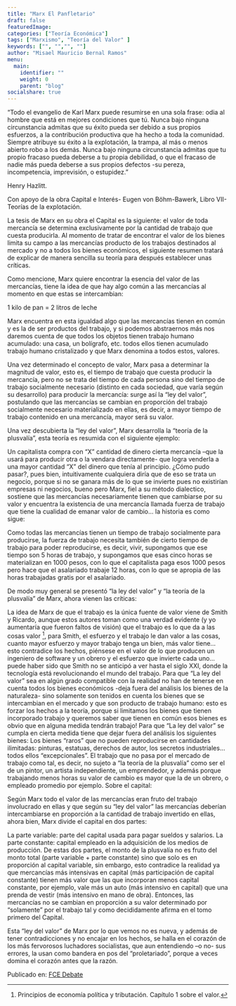 ```yaml
---
title: "Marx El Panfletario"
draft: false
featuredImage: 
categories: ["Teoría Económica"]
tags: ["Marxismo", "Teoría del Valor" ]
keywords: ["", "","", ""]
author: "Misael Mauricio Bernal Ramos"
menu:
  main:
    identifier: ""
    weight: 0 
    parent: "blog"
socialshare: true
---
```


“Todo el evangelio de Karl Marx puede resumirse en una sola frase: odia al hombre que está en mejores condiciones que tú. Nunca bajo ninguna circunstancia admitas que su éxito pueda ser debido a sus propios esfuerzos, a la contribución productiva que ha hecho a toda la comunidad. Siempre atribuye su éxito a la explotación, la trampa, al más o menos abierto robo a los demás. Nunca bajo ninguna circunstancia admitas que tu propio fracaso pueda deberse a tu propia debilidad, o que el fracaso de nadie más pueda deberse a sus propios defectos -su pereza, incompetencia, imprevisión, o estupidez.”

Henry Hazlitt.

Con apoyo de la obra Capital e Interés- Eugen von Böhm-Bawerk, Libro VII-Teorías de la explotación.

La tesis de Marx en su obra el Capital es la siguiente: el valor de toda mercancía se determina exclusivamente por la cantidad de trabajo que cuesta producirla. Al momento de tratar de encontrar el valor de los bienes limita su campo a las mercancías producto de los trabajos destinados al mercado y no a todos los bienes económicos, el siguiente resumen tratará de explicar de manera sencilla su teoría para después establecer unas críticas.

Como mencione, Marx quiere encontrar la esencia del valor de las mercancías, tiene la idea de que hay algo común a las mercancías al momento en que estas se intercambian:

1 kilo de pan = 2 litros de leche

Marx encuentra en esta igualdad algo que las mercancías tienen en común y es la de ser productos del trabajo, y si podemos abstraernos más nos daremos cuenta de que todos los objetos tienen trabajo humano acumulado: una casa, un bolígrafo, etc. todos ellos tienen acumulado trabajo humano cristalizado y que Marx denomina a todos estos, valores.

Una vez determinado el concepto de valor, Marx pasa a determinar la magnitud de valor, esto es, el tiempo de trabajo que cuesta producir  la mercancía, pero no se trata del tiempo de cada persona sino del tiempo de trabajo socialmente necesario (distinto en cada sociedad, que varía según su desarrollo) para producir la mercancía: surge así la “ley del valor”, postulando que las mercancías se cambian en proporción del trabajo socialmente necesario materializado en ellas, es  decir, a mayor tiempo de trabajo contenido en una mercancía, mayor será su valor.

Una vez descubierta la “ley del valor”, Marx desarrolla la “teoría de la plusvalía”, esta teoría es resumida con el siguiente ejemplo:

Un capitalista compra con “X” cantidad de dinero cierta mercancía –que la usará para producir otra o la vendara directamente- que logra venderla a una mayor cantidad “X” del dinero que tenía al principio. ¿Cómo pudo pasar?, pues bien, intuitivamente cualquiera diría que de eso se trata un negocio, porque si no se ganara más de lo que se invierte pues no existirían empresas ni negocios, bueno pero Marx, fiel a su método dialectico, sostiene que las mercancías necesariamente tienen que cambiarse por su valor y encuentra la existencia de una mercancía llamada fuerza de trabajo que tiene la cualidad de emanar valor de cambio… la historia es como sigue:

Como todas las mercancías tienen un tiempo de trabajo socialmente para producirse, la fuerza de trabajo necesita también de cierto tiempo de trabajo para poder reproducirse, es decir, vivir, supongamos que ese tiempo son 5 horas de trabajo, y supongamos que esas cinco horas se materializan en 1000 pesos, con lo que el capitalista paga esos 1000 pesos pero hace que el asalariado trabaje 12 horas, con lo que se apropia de las horas trabajadas gratis por el asalariado.

De modo muy general se presentó “la ley del valor” y “la teoría de la plusvalía” de Marx, ahora vienen las críticas:

La idea de Marx de que el trabajo es la única fuente de valor viene de Smith y Ricardo, aunque estos autores toman como una verdad evidente (y yo aumentaría que fueron faltos de visión) que el trabajo es lo que da a las cosas valor [^1], para Smith, el esfuerzo y el trabajo le dan valor a las cosas, cuanto mayor esfuerzo y mayor trabajo tenga un bien, más valor tiene… esto contradice los hechos, piénsese en el valor de lo que producen un ingeniero de software y un obrero y el esfuerzo que invierte cada uno… puede haber sido que Smith no se anticipó a ver hasta el siglo XXI, donde la tecnología está revolucionando el mundo del trabajo.
Para que “La ley del valor” sea en algún grado compatible con la realidad no han de tenerse en cuenta todos los bienes económicos -deja fuera del análisis los bienes de la naturaleza- sino solamente son tenidos en cuenta los bienes que se intercambian en el mercado y que son producto de trabajo humano: esto es forzar los hechos a la teoría, porque si limitamos los bienes que tienen incorporado trabajo y queremos saber que tienen en común esos bienes es obvio que en alguna medida tendrán trabajo!
Para que “La ley del valor” se cumpla en cierta medida tiene que dejar fuera del análisis los siguientes bienes:
Los bienes “raros” que no pueden reproducirse en cantidades ilimitadas: pinturas, estatuas, derechos de autor, los secretos industriales… todos ellos “excepcionales”.
El trabajo que no pasa por el mercado de trabajo como tal, es decir, no sujeto a “la teoría de la plusvalía” como ser el de un pintor, un artista independiente, un emprendedor, y además porque trabajando menos horas su valor de cambio es mayor que la de un obrero, o empleado promedio por ejemplo.
Sobre el capital:

Según Marx todo el valor de las mercancías eran fruto del trabajo involucrado en ellas y que según su “ley del valor” las mercancías deberían intercambiarse en proporción a la cantidad de trabajo invertido en ellas, ahora bien, Marx divide el capital en dos partes:

La parte variable: parte del capital usada para pagar sueldos y salarios.
La parte constante: capital empleado en la adquisición de los medios de producción.
De estas dos partes, el monto de la plusvalía no es fruto del monto total (parte variable + parte constante) sino que solo es en proporción al capital variable, sin embargo, esto contradice la realidad ya que mercancías más intensivas en capital (más participación de capital constante) tienen más valor que las que incorporan menos capital constante, por ejemplo, vale más un auto (más intensivo en capital) que una prenda de vestir (más intensivo en mano de obra). Entonces, las mercancías no se cambian en proporción a su valor determinado por “solamente” por el trabajo tal y como decididamente afirma en el tomo primero del Capital.

Esta “ley del valor” de Marx por lo que vemos no es nueva, y además de tener contradicciones y no encajar en los hechos, se halla en el  corazón de los más fervorosos luchadores socialistas, que aun entendiendo –o no- sus errores, la usan como bandera en pos del “proletariado”, porque a veces domina el corazón antes que la razón.

Publicado en: [FCE Debate](https://fcedebate.wordpress.com/2017/05/07/marx-el-panfletario/)

[^1]: Principios de economía política y tributación. Capítulo 1 sobre el valor.